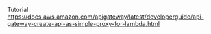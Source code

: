 Tutorial: https://docs.aws.amazon.com/apigateway/latest/developerguide/api-gateway-create-api-as-simple-proxy-for-lambda.html